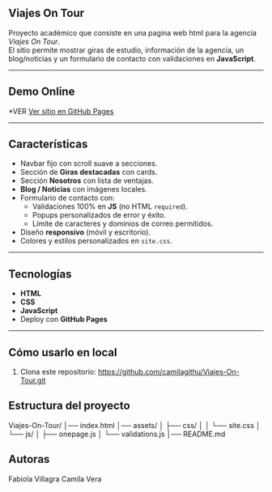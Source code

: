 ## Viajes On Tour 

Proyecto académico que consiste en una pagina web html para la agencia *Viajes On Tour*.  
El sitio permite mostrar giras de estudio, información de la agencia, un blog/noticias y un formulario de contacto con validaciones en **JavaScript**.

---

## Demo Online
*VER [Ver sitio en GitHub Pages](https://camilagithu.github.io/Viajes-On-Tour/)

---

## Características
- Navbar fijo con scroll suave a secciones.
- Sección de **Giras destacadas** con cards.
- Sección **Nosotros** con lista de ventajas.
- **Blog / Noticias** con imágenes locales.
- Formulario de contacto con:
  - Validaciones 100% en **JS** (no HTML `required`).
  - Popups personalizados de error y éxito.
  - Límite de caracteres y dominios de correo permitidos.
- Diseño **responsivo** (móvil y escritorio).
- Colores y estilos personalizados en `site.css`.

---

## Tecnologías
- **HTML**  
- **CSS**  
- **JavaScript**  
- Deploy con **GitHub Pages**

---

## Cómo usarlo en local
1. Clona este repositorio: https://github.com/camilagithu/Viajes-On-Tour.git


## Estructura del proyecto
Viajes-On-Tour/
│── index.html
│── assets/
│   ├── css/
│   │   └── site.css
│   └── js/
│       ├── onepage.js
│       └── validations.js
│── README.md

## Autoras

Fabiola Villagra 
Camila Vera 

